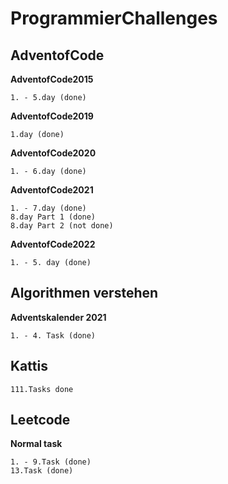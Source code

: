 # ProgrammierChallenges
## AdventofCode
**AdventofCode2015**
```
1. - 5.day (done)
```
**AdventofCode2019**
```
1.day (done)
```
**AdventofCode2020**
```
1. - 6.day (done)
```
**AdventofCode2021**
```
1. - 7.day (done)
8.day Part 1 (done)
8.day Part 2 (not done)
```
**AdventofCode2022**
```
1. - 5. day (done)
```

## Algorithmen verstehen
**Adventskalender 2021**
```
1. - 4. Task (done)
```

## Kattis
```
111.Tasks done
```

## Leetcode
**Normal task**
```
1. - 9.Task (done)
13.Task (done)
```
